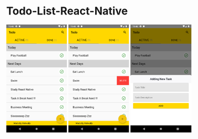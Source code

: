 # Todo-List-React-Native


<img style="display:inline;width:32%" src="imgs/Screenshot_1570398016.png" />
<img src="imgs/Screenshot_1570398023.png" style="display:inline;width:32%" />
<img src="imgs/Screenshot_1570398031.png" style="display:inline;width:32%"/>